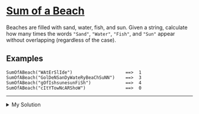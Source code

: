 # [Sum of a Beach](https://www.codewars.com/kata/5b37a50642b27ebf2e000010)

Beaches are filled with sand, water, fish, and sun. Given a string, calculate how many times the words `"Sand"`,
`"Water"`, `"Fish"`, and `"Sun"` appear without overlapping (regardless of the case).

## Examples

    SumOfABeach("WAtErSlIde")                    ==>  1
    SumOfABeach("GolDeNSanDyWateRyBeaChSuNN")    ==>  3
    SumOfABeach("gOfIshsunesunFiSh")             ==>  4
    SumOfABeach("cItYTowNcARShoW")               ==>  0

---

<details><summary>My Solution</summary>

```js
function sumOfABeach(beach) {
  return (beach.match(/sand|water|fish|sun/gi) || []).length
}
```

</details>
